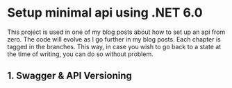 # Setup minimal api using .NET 6.0
This project is used in one of my blog posts about how to set up an api from zero. The code will evolve as I go further in my blog posts.
Each chapter is tagged in the branches. This way, in case you wish to go back to a state at the time of writing, you can do so without problem.

## 1. Swagger & API Versioning
